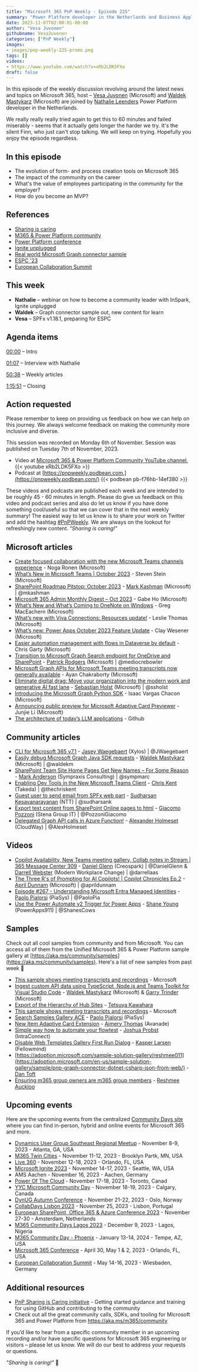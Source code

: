 ```yaml
---
title: "Microsoft 365 PnP Weekly - Episode 225"
summary: "Power Platform developer in the Netherlands and Business Applications MVP - Nathalie Leenders joins Microsoft’s Vesa Juvonen and Waldek Mastykarz in a discussion on the impact of community on the career."
date: 2023-11-07T02:00:01-00:00
author: "Vesa Juvonen"
githubname: VesaJuvonen
categories: ["PnP Weekly"]
images:
- images/pnp-weekly-225-promo.png
tags: []
videos:
- https://www.youtube.com/watch?v=xRb2LDK5FXo
draft: false
---
```


In this episode of the weekly discussion revolving around the latest news and topics on Microsoft 365, host – [Vesa Juvonen](http://twitter.com/vesajuvonen) (Microsoft) and [Waldek Mastykarz](http://twitter.com/waldekm) (Microsoft) are joined by [Nathalie Leenders](https://twitter.com/NathLeenders) Power Platform developer in the Netherlands.

We really really really tried again to get this to 60 minutes and failed miserably - seems that it actually gets longer the harder we try. It's the silent Finn, who just can't stop talking. We will keep on trying. Hopefully you enjoy the episode regardless.

## In this episode

- The evolution of form- and process creation tools on Microsoft 365
- The impact of the community on the career
- What's the value of employees participating in the community for the employer?
- How do you become an MVP?

## References

- [Sharing is caring](https://aka.ms/sharing-is-caring)
- [M365 & Power Platform community](https://pnp.github.io/)
- [Power Platform conference](https://learn.microsoft.com/en-us/events/mppc-2023/)
- [Ignite unplugged](https://ignite.microsoft.com/en-US/blog)
- [Real world Microsoft Graph connector sample](https://adoption.microsoft.com/sample-solution-gallery/sample/pnp-graph-connector-nodejs-typescript-food-catalog)
- [ESPC '23](https://www.sharepointeurope.com/)
- [European Collaboration Summit](https://collabsummit.eu/)

## This week

- **Nathalie** – webinar on how to become a community leader with InSpark, Ignite unplugged
- **Waldek** – Graph connector sample out, new content for learn
- **Vesa** – SPFx v1.18.1, preparing for ESPC

## Agenda items

[00:00](https://www.youtube.com/watch?v=xRb2LDK5FXo&t=0s) – Intro

[01:07](https://www.youtube.com/watch?v=xRb2LDK5FXo&t=67s) – Interview with Nathalie

[50:38](https://www.youtube.com/watch?v=xRb2LDK5FXo&t=3038s) – Weekly articles

[1:15:51](https://www.youtube.com/watch?v=xRb2LDK5FXo&t=4551s) – Closing

## Action requested

Please remember to keep on providing us feedback on how we can help on this journey. We always welcome feedback on making the community more inclusive and diverse.

This session was recorded on Monday 6th of November. Session was published on Tuesday 7th of November, 2023.

*   Video at [Microsoft 365 & Power Platform Community YouTube channel.](https://aka.ms/m365pnp-videos)
    {{< youtube xRb2LDK5FXo >}}
*   Podcast at [https://pnpweekly.podbean.com.](https://pnpweekly.podbean.com/)
    {{< podbean pb-f76hb-14ef380 >}}

These videos and podcasts are published each week and are intended to be roughly 45 - 60 minutes in length.  Please do give us feedback on this video and podcast series and also do let us know if you have done something cool/useful so that we can cover that in the next weekly summary! The easiest way to let us know is to share your work on Twitter and add the hashtag [#PnPWeekly](https://twitter.com/search?q=%23pnpweekly). We are always on the lookout for refreshingly new content. “_Sharing is caring!”_

## Microsoft articles

* [Create focused collaboration with the new Microsoft Teams channels experience](https://techcommunity.microsoft.com/t5/microsoft-teams-blog/create-focused-collaboration-with-the-new-microsoft-teams/ba-p/3966544) - Noga Ronen (Microsoft)
* [What’s New in Microsoft Teams | October 2023](https://techcommunity.microsoft.com/t5/microsoft-teams-blog/what-s-new-in-microsoft-teams-october-2023/ba-p/3966624) - Steven Stein (Microsoft)
* [SharePoint Roadmap Pitstop: October 2023](https://techcommunity.microsoft.com/t5/microsoft-sharepoint-blog/sharepoint-roadmap-pitstop-october-2023/ba-p/3968009) - [Mark Kashman](https://twitter.com/mkashman) (Microsoft) | @mkashman
* [Microsoft 365 Admin Monthly Digest – Oct 2023](https://techcommunity.microsoft.com/t5/microsoft-365-blog/microsoft-365-admin-monthly-digest-oct-2023/ba-p/3968077) -
Gabe Ho (Microsoft)
* [What’s New and What’s Coming to OneNote on Windows](https://techcommunity.microsoft.com/t5/microsoft-365-blog/what-s-new-and-what-s-coming-to-onenote-on-windows/ba-p/3966645) - Greg MacEachern (Microsoft)
* [What’s new with Viva Connections: Resources update!](https://techcommunity.microsoft.com/t5/viva-connections-blog/what-s-new-with-viva-connections-resources-update/ba-p/3969373) - Leslie Thomas (Microsoft)
* [What’s new: Power Apps October 2023 Feature Update](https://powerapps.microsoft.com/en-us/blog/whats-new-power-apps-october-2023-feature-update/) - Clay Wesener (Microsoft)
* [Easier automation management with flows in Dataverse by default](https://powerautomate.microsoft.com/en-us/blog/easier-automation-management-with-dataverse/) - Chris Garty (Microsoft)
* [Transition to Microsoft Graph Search endpoint for OneDrive and SharePoint](https://devblogs.microsoft.com/microsoft365dev/transition-to-microsoft-graph-search-endpoint-for-onedrive-and-sharepoint/) - [Patrick Rodgers](https://twitter.com/mediocrebowler) (Microsoft) | @mediocrebowler
* [Microsoft Graph APIs for Microsoft Teams meeting transcripts now generally available](https://devblogs.microsoft.com/microsoft365dev/microsoft-graph-apis-for-microsoft-teams-meeting-transcripts-now-generally-available/) - Ayan Chakraborty (Microsoft)
* [Eliminate digital drag: Move your organization into the modern work and generative AI fast lane](https://devblogs.microsoft.com/microsoft365dev/eliminate-digital-drag-move-your-organization-into-the-modern-work-and-generative-ai-fast-lane/) - [Sebastian Holst](https://twitter.com/ssholst) (Microsoft) | @ssholst
* [Introducing the Microsoft Graph Python SDK](https://devblogs.microsoft.com/microsoft365dev/introducing-the-microsoft-graph-python-sdk/) - Isaac Vargas Chacon (Microsoft)
* [Announcing public preview for Microsoft Adaptive Card Previewer](https://devblogs.microsoft.com/microsoft365dev/announcing-public-preview-for-microsoft-adaptive-card-previewer/) - Junjie Li (Microsoft)
* [The architecture of today’s LLM applications](https://github.blog/2023-10-30-the-architecture-of-todays-llm-applications/) - Github

## Community articles

* [CLI for Microsoft 365 v7.1](https://pnp.github.io/blog/cli-for-microsoft-365/cli-for-microsoft-365-v7-1/) - [Jasey Waegebaert](https://twitter.com/JWaegebaert) (Xylos) | @JWaegebaert
* [Easily debug Microsoft Graph Java SDK requests](https://blog.mastykarz.nl/easily-debug-microsoft-graph-java-sdk-requests/) - [Waldek Mastykarz](https://twitter.com/waldekm) (Microsoft) | @waldekm
* [SharePoint Team Site Home Pages Get New Names – For Some Reason](https://sympmarc.com/2023/11/03/sharepoint-team-site-home-pages-get-new-names-for-some-reason/) - [Mark Anderson](https://twitter.com/sympmarc) (Sympraxis Consulting) | @sympmarc
* [Enabling Dev Tools in the New Microsoft Teams Client](https://thechriskent.com/2023/11/02/enabling-dev-tools-in-the-new-microsoft-teams-client/) - [Chris Kent](https://twitter.com/theChrisKent) (Takeda) | @thechriskent
* [Guest user to send email from SPFx web part](https://spknowledge.com/2023/10/27/guest-users-to-send-email-from-spfx-webpart/) - [Sudharsan Kesavanarayanan](https://twitter.com/sudharsank) (NTT) | @sudharsank
* [Export text content from SharePoint Online pages to html](https://giacomopozzoni.wordpress.com/2023/11/03/export-text-content-from-sharepoint-online-pages-to-html/) - [Giacomo Pozzoni](https://twitter.com/PozzoniGiacomo) (Stena Group IT) | @PozzoniGiacomo
* [Delegated Graph API calls in Azure Function!](https://alexholmeset.blog/2023/11/02/delegated-graph-api-calls-in-azure-function/) - [Alexander Holmeset](https://twitter.com/AlexHolmeset) (CloudWay) | @AlexHolmeset

## Videos

* [Copilot Availability, New Teams meeting gallery, Collab notes in Stream | 365 Message Center 309](https://www.youtube.com/watch?v=Tc0hpSaoYz4) - [Daniel Glenn](https://twitter.com/DanielGlenn) (Creospark) | @DanielGlenn & [Darrell Webster](https://twitter.com/DarrellaaS) (Modern Workplace Change) | @darrellaas
* [The Three R's of Prompting for AI Copilots! | Copilot Chronicles Ep.2](https://www.youtube.com/watch?v=NNLL-rRsDBc) - [April Dunnam](https://twitter.com/aprildunnam) (Microsoft) | @aprildunnam
* [Episode #267 - Understanding Microsoft Entra Managed Identities](https://www.youtube.com/watch?v=-r8t0CRDnho) - [Paolo Pialorsi](https://twitter.com/PaoloPia) (PiaSys) | @PaoloPia
* [Use the Power Automate v2 Trigger for Power Apps](https://www.youtube.com/watch?v=vpjf5mD-COs) - [Shane Young](https://twitter.com/ShanesCows) (PowerApps911) | @ShanesCows

## Samples

Check out all cool samples from community and from Microsoft. You can access all of them from the Unified Microsoft 365 & Power Platform sample gallery at [https://aka.ms/community/samples](https://aka.ms/community/samples). Here's a list of new samples from past week 🚀

* [This sample shows meeting transcripts and recordings](https://adoption.microsoft.com/en-us/sample-solution-gallery/sample/officedev-microsoft-teams-samples-tab-meeting-transcript-recording-nodejs/) - Microsoft
* [Ingest custom API data using TypeScript, Node.js and Teams Toolkit for Visual Studio Code](https://adoption.microsoft.com/en-us/sample-solution-gallery/sample/pnp-graph-connector-nodejs-typescript-food-catalog/) - [Waldek Mastykarz](https://adoption.microsoft.com/en-us/sample-solution-gallery/waldekmastykarz/) (Microsoft) & [Garry Trinder](https://adoption.microsoft.com/sample-solution-gallery/garrytrinder) (Microsoft)
* [Export of the Hierarchy of Hub Sites](https://adoption.microsoft.com/en-us/sample-solution-gallery/sample/spo-export-hub-site-hierarchy/) - [Tetsuya Kawahara](https://adoption.microsoft.com/sample-solution-gallery/tecchan1107)
* [This sample shows meeting transcripts and recordings](https://adoption.microsoft.com/en-us/sample-solution-gallery/sample/officedev-microsoft-teams-samples-tab-meeting-transcript-recording-csharp/) - Microsoft
* [Search Samples Gallery ACE](https://adoption.microsoft.com/en-us/sample-solution-gallery/sample/pnp-sp-fx-aces-searchcard-samples-gallery/) - [Paolo Pialorsi](https://adoption.microsoft.com/sample-solution-gallery/PaoloPia) (PiaSys)
* [New Item Adaptive Card Extension](https://adoption.microsoft.com/en-us/sample-solution-gallery/sample/pnp-sp-fx-aces-new-item/) - [Aimery Thomas](https://adoption.microsoft.com/en-us/sample-solution-gallery/sample/pnp-sp-fx-aces-new-item/) (Avanade)
* [Simple way how to automate your flowtest](https://adoption.microsoft.com/en-us/sample-solution-gallery/sample/flow-how-to-automate-your-flow-test/) - [Joshua Probst](https://adoption.microsoft.com/sample-solution-gallery/joshua-probst) (IntraConnect)
* [Disable Web Templates Gallery First Run Dialog](https://adoption.microsoft.com/en-us/sample-solution-gallery/sample/spo-disable-template-dialog/) - [Kasper Larsen](https://adoption.microsoft.com/sample-solution-gallery/kasperbolarsen) (Fellowmind)
* [https://adoption.microsoft.com/sample-solution-gallery/reshmee011](https://adoption.microsoft.com/en-us/sample-solution-gallery/sample/pnp-graph-connector-dotnet-csharp-json-from-web/) - [Dan Toft](https://adoption.microsoft.com/sample-solution-gallery/Tanddant)
* [Ensuring m365 group owners are m365 group members](https://adoption.microsoft.com/en-us/sample-solution-gallery/sample/aad-ensure-ownersaremembers-m365groups/) - [Reshmee Auckloo](https://adoption.microsoft.com/sample-solution-gallery/reshmee011)

## Upcoming events

Here are the upcoming events from the centralized [Community Days site](https://communitydays.org/events?when=upcoming) where you can find in-person, hybrid and online events for Microsoft 365 and more.

* [Dynamics User Group Southeast Regional Meetup](https://www.communitydays.org/event/2023-11-07/dynamics-user-group-southeast-regional-meetup) - November 8-9, 2023 - Atlanta, GA, USA
* [M365 Twin Cities](https://www.communitydays.org/event/2023-11-11/m365-twin-cities) - November 11-12, 2023 - Brooklyn Partk, MN, USA
* [Live 360](https://www.communitydays.org/event/2023-11-12/live-360) - November 12-18, 2023 - Orlando, FL, USA
* [Microsoft Ignite 2023](https://ignite.microsoft.com/en-US/home) - November 14-17, 2023 - Seattle, WA, USA
* AMS Aachen - November 16, 2023 - Aachen, Germany
* [Power Of The Cloud](https://www.communitydays.org/event/2023-11-17/power-of-the-cloud) - November 17-18, 2023 - Toronto, Canad
* [YYC Microsoft Community Day](https://www.communitydays.org/event/2023-11-18/yyc-microsoft-community-day) - November 18-19, 2023 - Calgary, Canada
* [DynUG Autumn Conference](https://www.communitydays.org/event/2023-11-21/dynug-autumn-conference) - November 21-22, 2023 - Oslo, Norway
* [CollabDays Lisbon 2023](https://www.collabdays.org/2023-lisbon/) - November 25, 2023 - Lisbon, Portugal
* [European SharePoint, Office 365 & Azure Conference 2023](https://www.sharepointeurope.com/) - November 27-30 - Amsterdam, Netherlands
* [M365 Community Days Lagos 2023](https://www.communitydays.org/event/2023-12-09/m365-community-days-lagos-2023) - December 9, 2023 - Lagos, Nigeria
* [M365 Community Day - Phoenix](https://www.communitydays.org/event/2024-01-13/m365-community-day-phoenix) - January 13-14, 2024 - Tempe, AZ, USA
* [Microsoft 365 Conference](https://m365conf.com/#!/) - April 30, May 1 & 2, 2023 - Orlando, FL, USA
* [European Collaboration Summit](https://collabsummit.eu/) - May 14-16, 2023 - Wiesbaden, Germany

## Additional resources

* [PnP Sharing is Caring initiative](https://aka.ms/sharing-is-caring) - Getting started guidance and training for using GitHub and contributing to the community
* Check out all the great community calls, SDKs, and tooling for Microsoft 365 and Power Platform from <https://aka.ms/m365/community>

If you’d like to hear from a specific community member in an upcoming recording and/or have specific questions for Microsoft 365 engineering or visitors – please let us know. We will do our best to address your requests or questions.

_"Sharing is caring!"_ 🧡
